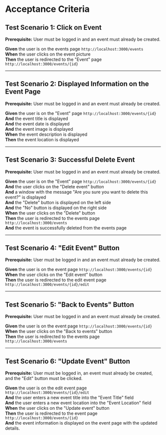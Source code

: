 # Acceptance Criteria

## Test Scenario 1: Click on Event

**Prerequisite:** User must be logged in and an event must already be created.  

**Given** the user is on the events page `http://localhost:3000/events`  
**When** the user clicks on the event picture  
**Then** the user is redirected to the "Event" page `http://localhost:3000/events/{id}`  

---

## Test Scenario 2: Displayed Information on the Event Page

**Prerequisite:** User must be logged in and an event must already be created.  

**Given** the user is on the "Event" page `http://localhost:3000/events/{id}`  
**And** the event title is displayed  
**And** the event date is displayed  
**And** the event image is displayed  
**When** the event description is displayed  
**Then** the event location is displayed  

---

## Test Scenario 3: Successful Delete Event

**Prerequisite:** User must be logged in and an event must already be created.  

**Given** the user is on the "Event" page `http://localhost:3000/events/{id}`  
**And** the user clicks on the "Delete event" button  
**And** a window with the message "Are you sure you want to delete this event?" is displayed  
**And** the "Delete" button is displayed on the left side  
**And** the "No" button is displayed on the right side  
**When** the user clicks on the "Delete" button  
**Then** the user is redirected to the events page `http://localhost:3000/events`  
**And** the event is successfully deleted from the events page  

---

## Test Scenario 4: "Edit Event" Button

**Prerequisite:** User must be logged in and an event must already be created.  

**Given** the user is on the event page `http://localhost:3000/events/{id}`  
**When** the user clicks on the "Edit event" button  
**Then** the user is redirected to the edit event page `http://localhost:3000/events/{id}/edit`  

---

## Test Scenario 5: "Back to Events" Button

**Prerequisite:** User must be logged in and an event must already be created.  

**Given** the user is on the event page `http://localhost:3000/events/{id}`  
**When** the user clicks on the "Back to events" button  
**Then** the user is redirected to the events page `http://localhost:3000/events`  

---

## Test Scenario 6: "Update Event" Button

**Prerequisite:** User must be logged in, an event must already be created, and the "Edit" button must be clicked.  

**Given** the user is on the edit event page `http://localhost:3000/events/{id}/edit`  
**And** the user enters a new event title into the "Event Title" field  
**And** the user enters a new event location into the "Event Location" field  
**When** the user clicks on the "Update event" button  
**Then** the user is redirected to the event page `http://localhost:3000/events/{id}`  
**And** the event information is displayed on the event page with the updated details.